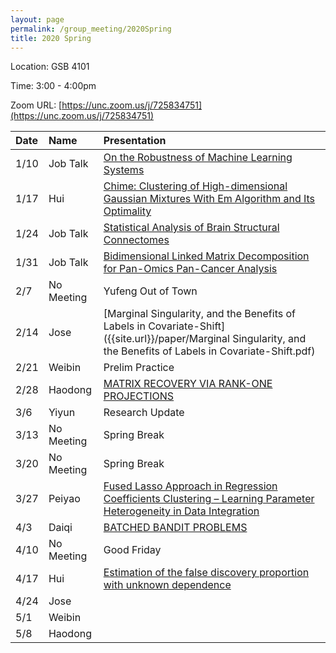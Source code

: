 ```yaml
---
layout: page
permalink: /group_meeting/2020Spring
title: 2020 Spring
---
```


Location: GSB 4101 

Time: 3:00 - 4:00pm

Zoom URL: [https://unc.zoom.us/j/725834751](https://unc.zoom.us/j/725834751) 

| Date    | Name       | Presentation |
| :----   | :----------------------|:------------ |
|  1/10   |	Job Talk   | [On the Robustness of Machine Learning Systems](https://stat-or.unc.edu/event/stor-colloquium-yao-li-uc-davis)		  |
|  1/17	  |	 Hui       | [Chime: Clustering of High-dimensional Gaussian Mixtures With Em Algorithm and Its Optimality]({{site.url}}/paper/CHIME.pdf) |
|  1/24   |	Job Talk   | [Statistical Analysis of Brain Structural Connectomes](https://stat-or.unc.edu/event/stor-computational-med-colloquium-zhengwu-zhang-university-of-rochester)|
|  1/31   | Job Talk   | [Bidimensional Linked Matrix Decomposition for Pan-Omics Pan-Cancer Analysis](https://stat-or.unc.edu/event/stor-colloquium-eric-lock-university-of-minnesota) |
|  2/7    | No Meeting | Yufeng Out of Town|
|  2/14   | Jose     |   [Marginal Singularity, and the Benefits of Labels in Covariate-Shift]({{site.url}}/paper/Marginal Singularity, and the Benefits of Labels in Covariate-Shift.pdf)     |
|  2/21   |	Weibin  | Prelim Practice |
|  2/28   |	Haodong |  [MATRIX RECOVERY VIA RANK-ONE PROJECTIONS]({{site.url}}/paper/ROP.pdf) |
|  3/6  |	Yiyun   | Research Update |
|  3/13 |	No Meeting |	Spring Break   |
|  3/20  |	No Meeting   | Spring Break |
|  3/27  |	Peiyao      |[Fused Lasso Approach in Regression Coefficients Clustering – Learning Parameter Heterogeneity in Data Integration]({{site.url}}/paper/fusedlasso.pdf)|
|  4/3  |	Daiqi     | [BATCHED BANDIT PROBLEMS]({{site.url}}/paper/bbp.pdf)|
|  4/10  | No Meeting  |Good Friday |
|  4/17  |	Hui   | [Estimation of the false discovery proportion with unknown dependence](https://rss.onlinelibrary.wiley.com/doi/epdf/10.1111/rssb.12204) |
|  4/24   | Jose  | |
|  5/1   |	 Weibin | |
|  5/8  |	 Haodong  |  |

